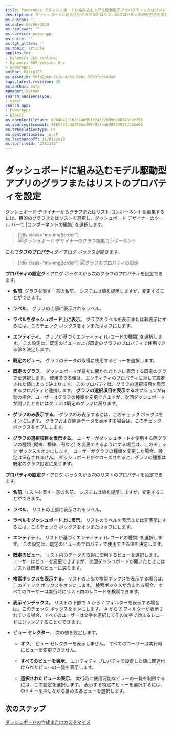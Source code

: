 ```yaml
---
title: PowerApps でダッシュボードに組み込むモデル駆動型アプリのグラフまたはリストのプロパティを設定 | MicrosoftDocs
description: ダッシュボードに組み込むグラフまたはリストのプロパティの設定方法を学習します
ms.custom: ''
ms.date: 06/06/2018
ms.reviewer: ''
ms.service: powerapps
ms.suite: ''
ms.tgt_pltfrm: ''
ms.topic: article
applies_to:
- Dynamics 365 (online)
- Dynamics 365 Version 9.x
- powerapps
author: Mattp123
ms.assetid: 50fb2ab0-5c1a-4a5e-8ebc-5603fecc4da0
caps.latest.revision: 26
ms.author: matp
manager: kvivek
search.audienceType:
- maker
search.app:
- PowerApps
- D365CE
ms.openlocfilehash: b284b42c162c44d59fc7af22905be08748d9c766
ms.sourcegitcommit: 8185f87dddf05ee256491feab9873e9143535e02
ms.translationtype: HT
ms.contentlocale: ja-JP
ms.lasthandoff: 11/01/2019
ms.locfileid: "2711172"
---
```

# <a name="set-properties-for-a-model-driven-app-chart-or-list-included-in-a-dashboard"></a>ダッシュボードに組み込むモデル駆動型アプリのグラフまたはリストのプロパティを設定

ダッシュボード デザイナーからグラフまたはリスト コンポーネントを編集するには、目的のグラフまたはリストを選択し、ダッシュボード デザイナーのツール バーで [コンポーネントの編集] を選択します。   
  > [!div class="mx-imgBorder"] 
  > ![ダッシュボード デザイナーのグラフ編集コンポーネント](media/dashboard-chart-select.png)

これで**タブのプロパティ**ダイアログ ボックスが開きます。

  > [!div class="mx-imgBorder"] 
  > ![グラフのプロパティの設定](media/set-properties-chart.png)  
 
**プロパティの設定**ダイアログ ボックスから次のグラフのプロパティを設定できます。  
  
- **名前**. グラフを表す一意の名前。 システムは値を提示しますが、変更することができます。  
  
- **ラベル**。 グラフの上部に表示されるラベル。  
  
- **ラベルをダッシュボード上に表示**。 グラフのラベルを表示または非表示にするには、このチェック ボックスをオンまたはオフにします。  
  
- **エンティティ**。 グラフが基づくエンティティ (レコードの種類) を選択します。 この設定は、既定のビューおよび既定のグラフのプロパティで使用できる値を決定します。  
  
- **既定のビュー**。 グラフのデータの取得に使用するビューを選択します。  
  
- **既定のグラフ**。 ダッシュボードが最初に開かれたときに表示する既定のグラフを選択します。 使用できる値は、エンティティのプロパティに対して設定された値によって決まります。 このプロパティは、グラフの選択項目を表示するプロパティと連携します。 **グラフの選択項目を表示する**オプションが有効の場合、ユーザーはグラフの種類を変更できますが、次回ダッシュボードが開いたときにはグラフは既定のグラフに戻ります。  
  
- **グラフのみ表示する**。 グラフのみ表示するには、このチェック ボックスをオンにします。 グラフおよび関連データを表示する場合は、このチェック ボックスをオフにします。  
  
- **グラフの選択項目を表示する**。 ユーザーがダッシュボードを使用する際グラフの種類 (縦棒、横棒、円など) を変更できるようにする場合は、このチェック ボックスをオンにします。 ユーザーがグラフの種類を変更した場合、設定は保存されません。 ダッシュボードがクローズされると、グラフの種類は既定のグラフ設定に戻ります。  
  
**プロパティの設定**ダイアログ ボックスから次のリストのプロパティを設定できます。  
  
- **名前**. リストを表す一意の名前。 システムは値を提示しますが、変更することができます。  
  
- **ラベル**。 リストの上部に表示されるラベル。  
  
- **ラベルをダッシュボード上に表示**。 リストのラベルを表示または非表示にするには、このチェック ボックスをオンまたはオフにします。  
  
- **エンティティ**。 リストが基づくエンティティ (レコードの種類) を選択します。 この設定は、既定のビューのプロパティで使用できる値を決定します。  
  
- **既定のビュー**。 リスト内のデータの取得に使用するビューを選択します。 ユーザーはビューを変更できますが、次回ダッシュボードが開いたときにはリストは既定のビューに戻ります。  
  
- **検索ボックスを表示する**。 リストの上部で検索ボックスを表示する場合は、このチェック ボックスをオンにします。 検索ボックスが含まれる場合、すべてのユーザーは実行時にリスト内のレコードを検索できます。  
  
- **表示インデックス**。 リストの下部で A から Z フィルターを表示する場合は、このチェック ボックスをオンにします。 A から Z フィルターが表示されている場合、すべてのユーザーは文字を選択してその文字で始まるレコードにジャンプすることができます。  
  
- **ビュー セレクター**。 次の値を設定します。  
  
    - **オフ**。 ビュー セレクターを表示しません。 すべてのユーザーは実行時にビューを変更できません。  
  
    - **すべてのビューを表示**。 エンティティ プロパティで設定した値に関連付けられたビューの一覧を表示します。  
  
    - **選択されたビューの表示**。 実行時に使用可能なビューの一覧を制限するには、この設定を選択します。 表示する特定のビューを選択するには、Ctrl キーを押しながら含める各ビューを選択します。  
 
## <a name="next-steps"></a>次のステップ  
 [ダッシュボードの作成またはカスタマイズ](create-edit-dashboards.md)

